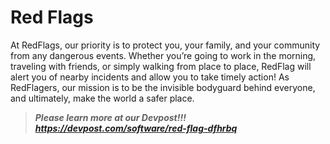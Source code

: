 # Red Flags

At RedFlags, our priority is to protect you, your family, and your community from any dangerous events. Whether you’re going to work in the morning, traveling with friends, or simply walking from place to place, RedFlag will alert you of nearby incidents and allow you to take timely action! As RedFlagers, our mission is to be the invisible bodyguard behind everyone, and ultimately, make the world a safer place.

> ***Please learn more at our Devpost!!! https://devpost.com/software/red-flag-dfhrbq***




